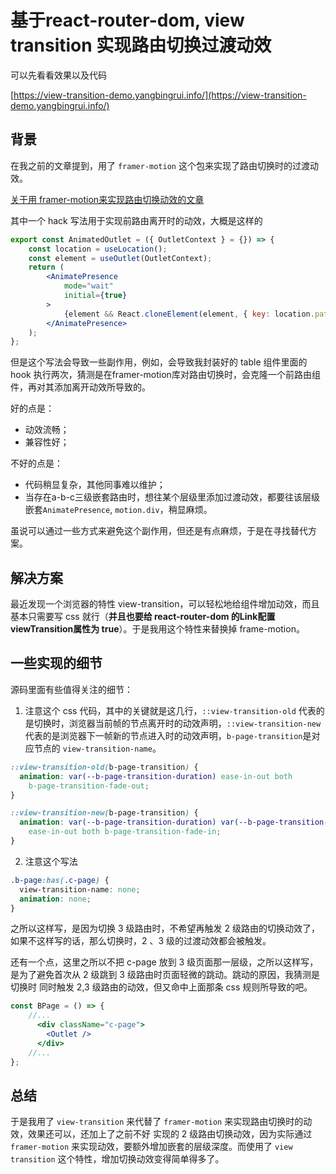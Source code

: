 # 基于react-router-dom, view transition 实现路由切换过渡动效

可以先看看效果以及代码

[https://view-transition-demo.yangbingrui.info/](https://view-transition-demo.yangbingrui.info/)

## 背景

在我之前的文章提到，用了 `framer-motion` 这个包来实现了路由切换时的过渡动效。

[关于用 framer-motion来实现路由切换动效的文章](https://juejin.cn/post/7414731989792686120)

其中一个 hack 写法用于实现前路由离开时的动效，大概是这样的

```jsx
export const AnimatedOutlet = ({ OutletContext } = {}) => {
    const location = useLocation();
    const element = useOutlet(OutletContext);
    return (
        <AnimatePresence
            mode="wait"
            initial={true}
        >
            {element && React.cloneElement(element, { key: location.pathname })}
        </AnimatePresence>
    );
};
```

但是这个写法会导致一些副作用，例如，会导致我封装好的 table 组件里面的 hook 执行两次，猜测是在framer-motion库对路由切换时，会克隆一个前路由组件，再对其添加离开动效所导致的。

好的点是：

- 动效流畅；
- 兼容性好；

不好的点是：

- 代码稍显复杂，其他同事难以维护；
- 当存在a-b-c三级嵌套路由时，想往某个层级里添加过渡动效，都要往该层级嵌套`AnimatePresence`, `motion.div`，稍显麻烦。

虽说可以通过一些方式来避免这个副作用，但还是有点麻烦，于是在寻找替代方案。

## 解决方案

最近发现一个浏览器的特性 view-transition，可以轻松地给组件增加动效，而且基本只需要写 css 就行（**并且也要给 react-router-dom 的Link配置viewTransition属性为 true**）。于是我用这个特性来替换掉 frame-motion。

## 一些实现的细节

源码里面有些值得关注的细节：

1. 注意这个 css 代码，其中的关键就是这几行，`::view-transition-old` 代表的是切换时，浏览器当前帧的节点离开时的动效声明，`::view-transition-new` 代表的是浏览器下一帧新的节点进入时的动效声明，`b-page-transition`是对应节点的
`view-transition-name`。

```css
::view-transition-old(b-page-transition) {
  animation: var(--b-page-transition-duration) ease-in-out both
    b-page-transition-fade-out;
}

::view-transition-new(b-page-transition) {
  animation: var(--b-page-transition-duration) var(--b-page-transition-duration)
    ease-in-out both b-page-transition-fade-in;
}
```

2. 注意这个写法

```css
.b-page:has(.c-page) {
  view-transition-name: none;
  animation: none;
}
```

之所以这样写，是因为切换 3 级路由时，不希望再触发 2 级路由的切换动效了，如果不这样写的话，那么切换时，2 、3 级的过渡动效都会被触发。

还有一个点，这里之所以不把 c-page 放到 3 级页面那一层级，之所以这样写，是为了避免首次从 2 级跳到 3 级路由时页面轻微的跳动。跳动的原因，我猜测是切换时
同时触发 2,3 级路由的动效，但又命中上面那条 css 规则所导致的吧。

```jsx
const BPage = () => {
    //...
      <div className="c-page">
        <Outlet />
      </div>
    //...
};
```

## 总结

于是我用了 `view-transition` 来代替了 `framer-motion` 来实现路由切换时的动效，效果还可以，还加上了之前不好
实现的 2 级路由切换动效，因为实际通过 `framer-motion` 来实现动效，要额外增加嵌套的层级深度。而使用了 `view transition`
这个特性，增加切换动效变得简单得多了。
